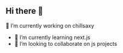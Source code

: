 ## Hi there 👋

<!--
**roirepus/roirepus** is a ✨ _special_ ✨ repository because its `README.md` (this file) appears on your GitHub profile.


Here are some ideas to get you started:
-->
 🔭 I’m currently working on chillsaxy
- 🌱 I’m currently learning next.js
- 👯 I’m looking to collaborate on js projects
  <!--
- 🤔 I’m looking for help with ...
- 💬 Ask me about ...
- 📫 How to reach me: ...
- 😄 Pronouns: ...
- ⚡ Fun fact: ...
  -->

[![Dev's Github Stats](https://github-readme-stats.vercel.app/api?username=roirepus&show_icons=true&theme=dracula)](https://github.com/roirepus)

